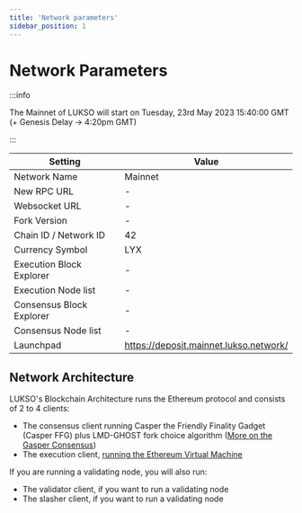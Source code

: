 ```yaml
---
title: 'Network parameters'
sidebar_position: 1
---
```


# Network Parameters

:::info

The Mainnet of LUKSO will start on Tuesday, 23rd May 2023 15:40:00 GMT (+ Genesis Delay -> 4:20pm GMT)

:::

| Setting                  | Value                                    |
| ------------------------ | ---------------------------------------- |
| Network Name             | Mainnet                                  |
| New RPC URL              | -                                        |
| Websocket URL            | -                                        |
| Fork Version             | -                                        |
| Chain ID / Network ID    | 42                                       |
| Currency Symbol          | LYX                                      |
| Execution Block Explorer | -                                        |
| Execution Node list      | -                                        |
| Consensus Block Explorer | -                                        |
| Consensus Node list      | -                                        |
| Launchpad                | <https://deposit.mainnet.lukso.network/> |

## Network Architecture

LUKSO's Blockchain Architecture runs the Ethereum protocol and consists of 2 to 4 clients:

- The consensus client running Casper the Friendly Finality Gadget (Casper FFG) plus LMD-GHOST fork choice algorithm ([More on the Gasper Consensus](https://ethereum.org/en/developers/docs/consensus-mechanisms/pos/gasper/))
- The execution client, [running the Ethereum Virtual Machine](https://ethereum.org/en/developers/docs/ethereum-stack/)

If you are running a validating node, you will also run:

- The validator client, if you want to run a validating node
- The slasher client, if you want to run a validating node
